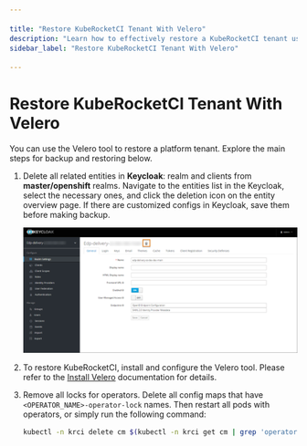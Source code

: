 ```yaml
---

title: "Restore KubeRocketCI Tenant With Velero"
description: "Learn how to effectively restore a KubeRocketCI tenant using Velero, including steps for deleting Keycloak entities and removing operator locks."
sidebar_label: "Restore KubeRocketCI Tenant With Velero"

---
```

<!-- markdownlint-disable MD025 -->

# Restore KubeRocketCI Tenant With Velero

<head>
  <link rel="canonical" href="https://docs.kuberocketci.io/docs/operator-guide/disaster-recovery/velero-restore-platform" />
</head>

You can use the Velero tool to restore a platform tenant. Explore the main steps for backup and restoring below.

1. Delete all related entities in **Keycloak**: realm and clients from **master/openshift** realms. Navigate to the entities list in the Keycloak, select the necessary ones, and click the deletion icon on the entity overview page.
    If there are customized configs in Keycloak, save them before making backup.

    ![Remove keycloak realm](../../assets/operator-guide/delete-keycloak-realm.png "Remove keycloak realm")

2. To restore KubeRocketCI, install and configure the Velero tool. Please refer to the [Install Velero](install-velero.md) documentation for details.

3. Remove all locks for operators. Delete all config maps that have `<OPERATOR_NAME>-operator-lock` names. Then restart all pods with operators, or simply run the following command:

    ```bash
    kubectl -n krci delete cm $(kubectl -n krci get cm | grep 'operator-lock' | awk '{print $1}')
    ```
